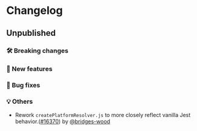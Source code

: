 # Changelog

## Unpublished

### 🛠 Breaking changes

### 🎉 New features

### 🐛 Bug fixes

### 💡 Others

- Rework `createPlatformResolver.js` to more closely reflect vanilla Jest behavior.([#16370](https://github.com/expo/expo/pull/16370)) by [@bridges-wood](https://github.com/bridges-wood)
